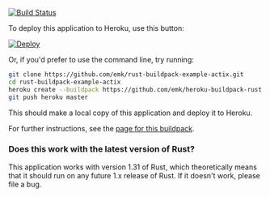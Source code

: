 [![Build Status](https://travis-ci.org/emk/rust-buildpack-example-actix.svg?branch=master)](https://travis-ci.org/emk/rust-buildpack-example-actix)

To deploy this application to Heroku, use this button:

[![Deploy](https://www.herokucdn.com/deploy/button.png)](https://heroku.com/deploy)

Or, if you'd prefer to use the command line, try running:

``` sh
git clone https://github.com/emk/rust-buildpack-example-actix.git
cd rust-buildpack-example-actix
heroku create --buildpack https://github.com/emk/heroku-buildpack-rust.git
git push heroku master
```

This should make a local copy of this application and deploy it to Heroku.

For further instructions, see the [page for this buildpack][buildpack].

[buildpack]: https://github.com/emk/heroku-buildpack-rust

### Does this work with the latest version of Rust?

This application works with version 1.31 of Rust, which theoretically means
that it should run on any future 1.x release of Rust.  If it doesn't work,
please file a bug.
